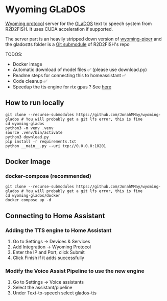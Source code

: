 # Wyoming GLaDOS

[Wyoming protocol](https://github.com/rhasspy/wyoming) server for the [GLaDOS](https://github.com/R2D2FISH/glados-tts) text to speech system from R2D2FISH. It uses CUDA acceleration if supported.

The server part is an heavily stripped down version of [wyoming-piper](https://github.com/rhasspy/wyoming-piper) and the gladostts folder is a [Git submodule](https://git-scm.com/book/en/v2/Git-Tools-Submodules) of R2D2FISH's repo

TODOS: 
- Docker image 
- Automatic download of model files ✅ (please use download.py)
- Readme steps for connecting this to homeassistant ✅
- Code cleanup ✅
- Speedup the tts engine for rtx gpus ? See [here](https://developer.nvidia.com/tensorrt)

## How to run locally

```
git clone --recurse-submodules https://github.com/JonahMMay/wyoming-glados # You will probably get a git lfs error, this is fine
cd wyoming-glados
python3 -m venv .venv
source .venv/bin/activate
python3 download.py
pip install -r requirements.txt
python __main__.py --uri tcp://0.0.0.0:10201
```

## Docker Image

### docker-compose (recommended)
```
git clone --recurse-submodules https://github.com/JonahMMay/wyoming-glados # You will probably get a git lfs error, this is fine
cd wyoming-glados/docker
docker compose up -d
```

## Connecting to Home Assistant
### Adding the TTS engine to Home Assistant
1. Go to Settings -> Devices & Services
2. Add Integration -> Wyoming Protocol
3. Enter the IP and Port, click Submit
4. Click Finish if it adds successfully

### Modify the Voice Assist Pipeline to use the new engine
1. Go to Settings -> Voice assistants
2. Select the assistant/pipeline
3. Under Text-to-speech select glados-tts
